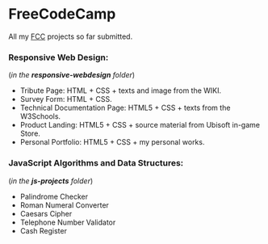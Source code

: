 # FreeCodeCamp
All my [FCC](https://www.freecodecamp.org) projects so far submitted.

### Responsive Web Design:
(*in the **responsive-webdesign** folder*)
- Tribute Page: HTML + CSS + texts and image from the WIKI.
- Survey Form: HTML + CSS.
- Technical Documentation Page: HTML5 + CSS + texts from the W3Schools.
- Product Landing: HTML5 + CSS + source material from Ubisoft in-game Store.
- Personal Portfolio: HTML5 + CSS + my personal works.

### JavaScript Algorithms and Data Structures:
(*in the **js-projects** folder*)
- Palindrome Checker
- Roman Numeral Converter
- Caesars Cipher
- Telephone Number Validator
- Cash Register